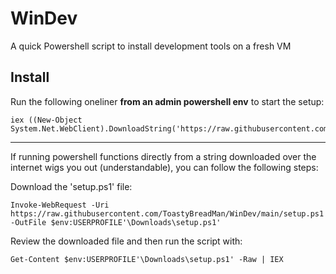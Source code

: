 # WinDev

A quick Powershell script to install development tools on a fresh VM

## Install 

Run the following oneliner **from an admin powershell env** to start the setup:

```
iex ((New-Object System.Net.WebClient).DownloadString('https://raw.githubusercontent.com/ToastyBreadMan/WinDev/main/setup.ps1'))
```

---

If running powershell functions directly from a string downloaded over the
internet wigs you out (understandable), you can follow the following steps:

Download the 'setup.ps1' file:
```
Invoke-WebRequest -Uri https://raw.githubusercontent.com/ToastyBreadMan/WinDev/main/setup.ps1 -OutFile $env:USERPROFILE'\Downloads\setup.ps1'
```

Review the downloaded file and then run the script with:
```
Get-Content $env:USERPROFILE'\Downloads\setup.ps1' -Raw | IEX
```
